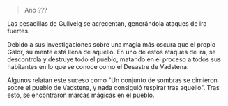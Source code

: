 > Año ???

Las pesadillas de Gullveig se acrecentan, generándola ataques de ira fuertes. 

Debido a sus investigaciones sobre una magia más oscura que el propio Galdr, su mente está llena de aquello. En uno de estos ataques de ira, se descontrola y destruye todo el pueblo, matando en el proceso a todos sus habitantes en lo que se conoce como el Desastre de Vadstena.

Algunos relatan este suceso como "Un conjunto de sombras se cirnieron sobre el pueblo de Vadstena, y nada consiguió respirar tras aquello".
Tras esto, se encontraron marcas mágicas en el pueblo.